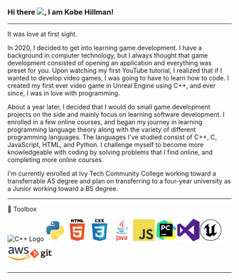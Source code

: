 ### Hi there <img src="https://raw.githubusercontent.com/MartinHeinz/MartinHeinz/master/wave.gif" width="30px">, I am Kobe Hillman!

---

It was love at first sight.

In 2020, I decided to get into learning game development. I have a background in computer technology, but I always thought that game development consisted of opening an application and everything was preset for you. Upon watching my first YouTube tutorial, I realized that if I wanted to develop video games, I was going to have to learn how to code. I created my first ever video game in Unreal Engine using C++, and ever since, I was in love with programming.
 
About a year later, I decided that I would do small game development projects on the side and mainly focus on learning software development. I enrolled in a few online courses, and began my journey in learning programming language theory along with the variety of different programming languages. The languages I've studied consist of C++, C, JavaScript, HTML, and Python. I challenge myself to become more knowledgeable with coding by solving problems that I find online, and completing more online courses.

I'm currently enrolled at Ivy Tech Community College working toward a transferrable AS degree and plan on transferring to a four-year university as a Junior working toward a BS degree.

---

🧰 Toolbox

<img src="https://cdn.worldvectorlogo.com/logos/c.svg" alt="C++ Logo" width="50" height="50" /><img src="https://github.com/devicons/devicon/blob/master/icons/python/python-original.svg" alt= "Python Logo" width="50" height="50" /><img src="https://github.com/devicons/devicon/blob/master/icons/html5/html5-original-wordmark.svg" alt="HTML Logo" width="50" height="50" /><img src="https://github.com/devicons/devicon/blob/master/icons/css3/css3-original-wordmark.svg" alt="CSS Logo" width="50" height="50" /><img src="https://github.com/devicons/devicon/blob/master/icons/java/java-original-wordmark.svg" alt="Java Logo" width="50" height="50" /><img src="https://github.com/devicons/devicon/blob/master/icons/javascript/javascript-original.svg" alt="JavaScript Logo" width="50" height="50" /><img src="https://github.com/devicons/devicon/blob/master/icons/pycharm/pycharm-original.svg" alt="PyCharm Logo" width="50" height="50" /><img src="https://github.com/devicons/devicon/blob/master/icons/visualstudio/visualstudio-plain.svg" alt="Visual Studio Logo" width="50" height="50" /><img src="https://github.com/devicons/devicon/blob/master/icons/unrealengine/unrealengine-original.svg" alt="Unreal Engine Logo" width="50" height="50" /><img src="https://github.com/devicons/devicon/blob/master/icons/amazonwebservices/amazonwebservices-original-wordmark.svg" alt="AWS Logo" width="50" height="50" /><img src="https://github.com/devicons/devicon/blob/master/icons/git/git-original-wordmark.svg" alt="Git Logo" width="50" height="50" />

---




<!--
**kobehillman/kobehillman** is a ✨ _special_ ✨ repository because its `README.md` (this file) appears on your GitHub profile.

Here are some ideas to get you started:

- 🔭 I’m currently working on ...
- 🌱 I’m currently learning ...
- 👯 I’m looking to collaborate on ...
- 🤔 I’m looking for help with ...
- 💬 Ask me about ...
- 📫 How to reach me: ...
- 😄 Pronouns: ...
- ⚡ Fun fact: ...
-->
